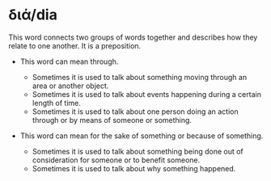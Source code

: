 # διά/dia
This word connects two groups of words together and describes how they relate to one another. It is a preposition.

* This word can mean through.
    * Sometimes it is used to talk about something moving through an area or another object.
    * Sometimes it is used to talk about events happening during a certain length of time.
    * Sometimes it is used to talk about one person doing an action through or by means of someone or something.


* This word can mean for the sake of something or because of something.
    * Sometimes it is used to talk about something being done out of consideration for someone or to benefit someone.
    * Sometimes it is used to talk about why something happened.

